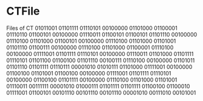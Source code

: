 # CTFile
Files of CT
01011001 01101111 01110101 00100000 01101000 01100001 01110110 01100101 00100000 01110011 01100101 01100101 01101110 00100000 01110100 01101000 01100101 00100000 01110100 01101000 01101001 01101110 01100111 00100000 01110100 01101000 01100001 01110100 00100000 01111001 01101111 01110101 00100000 01110011 01101000 01101111 01110101 01101100 01100100 01101110 00100111 01110100 00100000 01101011 01101110 01101111 01110111 00001010 01010111 01101000 01111001 00100000 01100100 01101001 01100100 00100000 01111001 01101111 01110101 00100000 01100100 01101111 00100000 01110100 01101000 01101001 01110011 00111111 00001010 01000111 01101111 01101111 01100100 01100010 01111001 01100101 00101110 00101110 00101110 00001010 00111010 00101001
